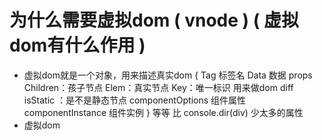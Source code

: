 

# 为什么需要虚拟dom ( vnode ) ( 虚拟dom有什么作用 )

  - 虚拟dom就是一个对象，用来描述真实dom
    {
      Tag 标签名
      Data 数据 props
      Children：孩子节点
      Elem：真实节点
      Key：唯一标识 用来做dom diff 
      isStatic ：是不是静态节点
      componentOptions 组件属性
      componentInstance 组件实例
    }  等等 比 console.dir(div) 少太多的属性
  -  虚拟dom 